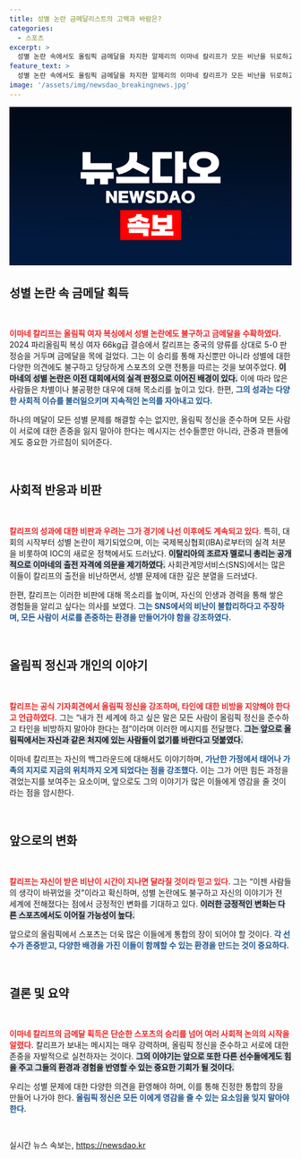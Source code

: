 ```yaml
---
title: 성별 논란 금메달리스트의 고백과 바람은?
categories:
  - 스포츠
excerpt: >
  성별 논란 속에서도 올림픽 금메달을 차지한 알제리의 이마네 칼리프가 모든 비난을 뒤로하고 올림픽 정신을 따르라는 메시지를 전했다. 그녀의 이야기가 세상을 흔들고 있다! 클릭해서 더욱 자세한 내용을 만나보세요!
feature_text: >
  성별 논란 속에서도 올림픽 금메달을 차지한 알제리의 이마네 칼리프가 모든 비난을 뒤로하고 올림픽 정신을 따르라는 메시지를 전했다. 그녀의 이야기가 세상을 흔들고 있다! 클릭해서 더욱 자세한 내용을 만나보세요!
image: '/assets/img/newsdao_breakingnews.jpg'
---
```


<p><img src="/assets/img/newsdao_breakingnews.jpg" alt="koreaapp 속보" /></p>

<h2 data-ke-size="size26">성별 논란 속 금메달 획득</h2>

<p data-ke-size="size16">&nbsp;</p>

<p><b><span style="color: #ee2323;">이마네 칼리프는 올림픽 여자 복싱에서 성별 논란에도 불구하고 금메달을 수확하였다.</span></b> 2024 파리올림픽 복싱 여자 66kg급 결승에서 칼리프는 중국의 양류를 상대로 5-0 판정승을 거두며 금메달을 목에 걸었다. 그는 이 승리를 통해 자신뿐만 아니라 성별에 대한 다양한 의견에도 불구하고 당당하게 스포츠의 오랜 전통을 따르는 것을 보여주었다. <b><span style="background-color: #21538527;">이마네의 성별 논란은 이전 대회에서의 실격 판정으로 이어진 배경이 있다.</span></b> 이에 따라 많은 사람들은 차별이나 불공평한 대우에 대해 목소리를 높이고 있다. 한편, <b><span style="color: #1a5490;">그의 성과는 다양한 사회적 이슈를 불러일으키며 지속적인 논의를 자아내고 있다.</span></b> </p>

<p>하나의 메달이 모든 성별 문제를 해결할 수는 없지만, 올림픽 정신을 준수하며 모든 사람이 서로에 대한 존중을 잃지 말아야 한다는 메시지는 선수들뿐만 아니라, 관중과 팬들에게도 중요한 가르침이 되어준다.</p>

<p data-ke-size="size16">&nbsp;</p>

<h2 data-ke-size="size26">사회적 반응과 비판</h2>

<p data-ke-size="size16">&nbsp;</p>

<p><b><span style="color: #ee2323;">칼리프의 성과에 대한 비판과 우려는 그가 경기에 나선 이후에도 계속되고 있다.</span></b> 특히, 대회의 시작부터 성별 논란이 제기되었으며, 이는 국제복싱협회(IBA)로부터의 실격 처분을 비롯하여 IOC의 새로운 정책에서도 드러났다. <b><span style="background-color: #21538527;">이탈리아의 조르자 멜로니 총리는 공개적으로 이마네의 출전 자격에 의문을 제기하였다.</span></b> 사회관계망서비스(SNS)에서는 많은 이들이 칼리프의 출전을 비난하면서, 성별 문제에 대한 깊은 분열을 드러냈다.</p>

<p>한편, 칼리프는 이러한 비판에 대해 목소리를 높이며, 자신의 인생과 경력을 통해 쌓은 경험들을 알리고 싶다는 의사를 보였다. <b><span style="color: #1a5490;">그는 SNS에서의 비난이 불합리하다고 주장하며, 모든 사람이 서로를 존중하는 환경을 만들어가야 함을 강조하였다.</span></b></p>

<p data-ke-size="size16">&nbsp;</p>

<h2 data-ke-size="size26">올림픽 정신과 개인의 이야기</h2>

<p data-ke-size="size16">&nbsp;</p>

<p><b><span style="color: #ee2323;">칼리프는 공식 기자회견에서 올림픽 정신을 강조하며, 타인에 대한 비방을 지양해야 한다고 언급하였다.</span></b> 그는 “내가 전 세계에 하고 싶은 말은 모든 사람이 올림픽 정신을 준수하고 타인을 비방하지 말아야 한다는 점”이라며 이러한 메시지를 전달했다. <b><span style="background-color: #21538527;">그는 앞으로 올림픽에서는 자신과 같은 처지에 있는 사람들이 없기를 바란다고 덧붙였다.</span></b> </p>

<p>이마네 칼리프는 자신의 백그라운드에 대해서도 이야기하며, <b><span style="color: #1a5490;">가난한 가정에서 태어나 가족의 지지로 지금의 위치까지 오게 되었다는 점을 강조했다.</span></b> 이는 그가 어떤 힘든 과정을 겪었는지를 보여주는 요소이며, 앞으로도 그의 이야기가 많은 이들에게 영감을 줄 것이라는 점을 암시한다.</p>

<p data-ke-size="size16">&nbsp;</p>

<h2 data-ke-size="size26">앞으로의 변화</h2>

<p data-ke-size="size16">&nbsp;</p>

<p><b><span style="color: #ee2323;">칼리프는 자신이 받은 비난이 시간이 지나면 달라질 것이라 믿고 있다.</span></b> 그는 “이젠 사람들의 생각이 바뀌었을 것”이라고 확신하며, 성별 논란에도 불구하고 자신의 이야기가 전 세계에 전해졌다는 점에서 긍정적인 변화를 기대하고 있다. <b><span style="background-color: #21538527;">이러한 긍정적인 변화는 다른 스포츠에서도 이어질 가능성이 높다.</span></b> </p>

<p>앞으로의 올림픽에서 스포츠는 더욱 많은 이들에게 통합의 장이 되어야 할 것이다. <b><span style="color: #1a5490;">각 선수가 존중받고, 다양한 배경을 가진 이들이 함께할 수 있는 환경을 만드는 것이 중요하다.</span></b> </p>

<p data-ke-size="size16">&nbsp;</p>

<h2 data-ke-size="size26">결론 및 요약</h2>

<p data-ke-size="size16">&nbsp;</p>

<p><b><span style="color: #ee2323;">이마네 칼리프의 금메달 획득은 단순한 스포츠의 승리를 넘어 여러 사회적 논의의 시작을 알렸다.</span></b> 칼리프가 보내는 메시지는 매우 강력하며, 올림픽 정신을 준수하고 서로에 대한 존중을 자발적으로 실천하자는 것이다. <b><span style="background-color: #21538527;">그의 이야기는 앞으로 또한 다른 선수들에게도 힘을 주고 그들의 환경과 경험을 반영할 수 있는 중요한 기회가 될 것이다.</span></b></p>

<p>우리는 성별 문제에 대한 다양한 의견을 환영해야 하며, 이를 통해 진정한 통합의 장을 만들어 나가야 한다. <b><span style="color: #1a5490;">올림픽 정신은 모든 이에게 영감을 줄 수 있는 요소임을 잊지 말아야 한다.</span></b></p>

<p data-ke-size="size16">&nbsp;</p>
실시간 뉴스 속보는, <a href="https://newsdao.kr" rel="dofollow">https://newsdao.kr</a>


